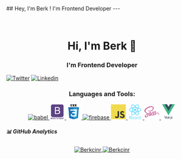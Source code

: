 <br/>
<br/>
## Hey, I'm Berk ! I'm Frontend Developer
---
<br/><br/><br/>
<h1 align="center">Hi, I'm Berk 👋</h1>
<h3 align="center"> I'm Frontend Developer</h3>
  <a  align="center" href="https://https://twitter.com/Berkcinar666" target="blank"><img height="18"
        src="https://img.shields.io/badge/Twitter-1DA1F2?style=flat&logo=twitter&logoColor=white" alt="Twitter" /></a>
<a  align="center" href="https://www.linkedin.com/in//"> <img height="18"
    src="https://img.shields.io/badge/LinkedIn-blue?style=flat&logo=linkedin&labelColor=blue" alt="Linkedin" /></a>

<h3  align="center">Languages and Tools:</h3>
<p  align="center"> <a href="https://babeljs.io/" target="_blank"> <img src="https://www.vectorlogo.zone/logos/babeljs/babeljs-icon.svg" alt="babel" width="40" height="40"/> </a> <a href="https://getbootstrap.com" target="_blank"> <img src="https://raw.githubusercontent.com/devicons/devicon/master/icons/bootstrap/bootstrap-plain-wordmark.svg" alt="bootstrap" width="40" height="40"/> </a> <a href="https://www.w3schools.com/css/" target="_blank"> <img src="https://raw.githubusercontent.com/devicons/devicon/master/icons/css3/css3-original-wordmark.svg" alt="css3" width="40" height="40"/> </a> <a href="https://firebase.google.com/" target="_blank"> <img src="https://www.vectorlogo.zone/logos/firebase/firebase-icon.svg" alt="firebase" width="40" height="40"/> </a> <a href="https://www.javascript.com" target="_blank"> <img src="https://raw.githubusercontent.com/devicons/devicon/master/icons/javascript/javascript-original.svg" alt="javascript" width="40" height="40"/> </a><a href="https://reactjs.org/" target="_blank"> <img src="https://raw.githubusercontent.com/devicons/devicon/master/icons/react/react-original-wordmark.svg" alt="react" width="40" height="40"/> </a>   <a href="https://sass-lang.com" target="_blank"> <img src="https://raw.githubusercontent.com/devicons/devicon/master/icons/sass/sass-original.svg" alt="sass" width="40" height="40"/> </a> <a href="https://vuejs.org/" target="_blank"> <img src="https://raw.githubusercontent.com/devicons/devicon/master/icons/vuejs/vuejs-original-wordmark.svg" alt="vuejs" width="40" height="40"/> </a> </p>


<h5 align="center>- 📫 You can reach me: **berkcinr@gmail.com** </h5>


### 📊 GitHub Analytics
<p align="center">
<a href="https://github.com/Berkcinr">
  <img height="180em" align="center" src="https://github-readme-stats.vercel.app/api?username=Berkcinr&show_icons=true&locale=en&theme=algolia&include_all_commits=true&count_private=true" alt="Berkcinr"/>
  <img height="180em" align="center" src="https://github-readme-stats.vercel.app/api/top-langs?username=Berkcinr&show_icons=true&locale=en&layout=compact&langs_count=8&theme=algolia" alt="Berkcinr"/>
</a>
</p>


